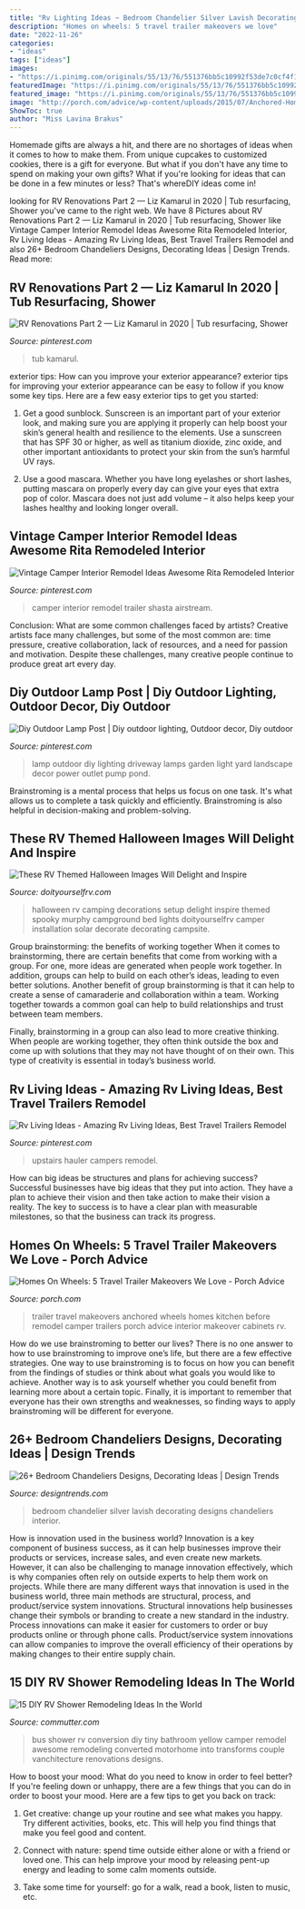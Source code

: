 ```yaml
---
title: "Rv Lighting Ideas ~ Bedroom Chandelier Silver Lavish Decorating Designs Chandeliers Interior"
description: "Homes on wheels: 5 travel trailer makeovers we love"
date: "2022-11-26"
categories:
- "ideas"
tags: ["ideas"]
images:
- "https://i.pinimg.com/originals/55/13/76/551376bb5c10992f53de7c0cf4f12c32.jpg"
featuredImage: "https://i.pinimg.com/originals/55/13/76/551376bb5c10992f53de7c0cf4f12c32.jpg"
featured_image: "https://i.pinimg.com/originals/55/13/76/551376bb5c10992f53de7c0cf4f12c32.jpg"
image: "http://porch.com/advice/wp-content/uploads/2015/07/Anchored-Home-After.jpg"
ShowToc: true
author: "Miss Lavina Brakus"
---
```



Homemade gifts are always a hit, and there are no shortages of ideas when it comes to how to make them. From unique cupcakes to customized cookies, there is a gift for everyone. But what if you don't have any time to spend on making your own gifts? What if you're looking for ideas that can be done in a few minutes or less? That's whereDIY ideas come in!

	

		
looking for RV Renovations Part 2 — Liz Kamarul in 2020 | Tub resurfacing, Shower you've came to the right web. We have 8 Pictures about RV Renovations Part 2 — Liz Kamarul in 2020 | Tub resurfacing, Shower like Vintage Camper Interior Remodel Ideas Awesome Rita Remodeled Interior, Rv Living Ideas - Amazing Rv Living Ideas, Best Travel Trailers Remodel and also 26+ Bedroom Chandeliers Designs, Decorating Ideas | Design Trends. Read more:
		
    
## RV Renovations Part 2 — Liz Kamarul In 2020 | Tub Resurfacing, Shower

<img loading=lazy src="https://i.pinimg.com/736x/4d/7b/2c/4d7b2c0176dc39c8d9ef3465fa048217.jpg" onerror="this.onerror=null;this.src='https://tse2.mm.bing.net/th?id=OIP.UZ_ZffqCkOAgNtss5nlJkQHaJ3&amp;pid=15.1';" alt="RV Renovations Part 2 — Liz Kamarul in 2020 | Tub resurfacing, Shower">

_Source: pinterest.com_

>tub kamarul. 

	

exterior tips: How can you improve your exterior appearance?
exterior tips for improving your exterior appearance can be easy to follow if you know some key tips. Here are a few easy exterior tips to get you started:
1. Get a good sunblock. Sunscreen is an important part of your exterior look, and making sure you are applying it properly can help boost your skin’s general health and resilience to the elements. Use a sunscreen that has SPF 30 or higher, as well as titanium dioxide, zinc oxide, and other important antioxidants to protect your skin from the sun’s harmful UV rays.

2. Use a good mascara. Whether you have long eyelashes or short lashes, putting mascara on properly every day can give your eyes that extra pop of color. Mascara does not just add volume – it also helps keep your lashes healthy and looking longer overall.

    
## Vintage Camper Interior Remodel Ideas Awesome Rita Remodeled Interior

<img loading=lazy src="https://i.pinimg.com/originals/55/13/76/551376bb5c10992f53de7c0cf4f12c32.jpg" onerror="this.onerror=null;this.src='https://tse3.mm.bing.net/th?id=OIP.CFhUTN9lAYjwHakpCPeXLwHaJ4&amp;pid=15.1';" alt="Vintage Camper Interior Remodel Ideas Awesome Rita Remodeled Interior">

_Source: pinterest.com_

>camper interior remodel trailer shasta airstream. 

	

Conclusion: What are some common challenges faced by artists?
Creative artists face many challenges, but some of the most common are: time pressure, creative collaboration, lack of resources, and a need for passion and motivation. Despite these challenges, many creative people continue to produce great art every day.

    
## Diy Outdoor Lamp Post | Diy Outdoor Lighting, Outdoor Decor, Diy Outdoor

<img loading=lazy src="https://i.pinimg.com/736x/ba/bc/80/babc80cee8ff5c82d605e5eaacda0e72--outdoor-lamp-posts-outdoor-lamps.jpg" onerror="this.onerror=null;this.src='https://tse4.mm.bing.net/th?id=OIP.6BD144iPNOAWAuheYIM30QHaGv&amp;pid=15.1';" alt="Diy Outdoor Lamp Post | Diy outdoor lighting, Outdoor decor, Diy outdoor">

_Source: pinterest.com_

>lamp outdoor diy lighting driveway lamps garden light yard landscape decor power outlet pump pond. 

	

Brainstroming is a mental process that helps us focus on one task. It's what allows us to complete a task quickly and efficiently. Brainstroming is also helpful in decision-making and problem-solving.

    
## These RV Themed Halloween Images Will Delight And Inspire

<img loading=lazy src="http://www.doityourselfrv.com/wp-content/uploads/2014/10/Spooky-Halloween-setup-at-campground.jpg" onerror="this.onerror=null;this.src='https://tse4.mm.bing.net/th?id=OIP.XtWX9yWxrNLPFumteJwlqQHaE9&amp;pid=15.1';" alt="These RV Themed Halloween Images Will Delight and Inspire">

_Source: doityourselfrv.com_

>halloween rv camping decorations setup delight inspire themed spooky murphy campground bed lights doityourselfrv camper installation solar decorate decorating campsite. 

	

Group brainstorming: the benefits of working together
When it comes to brainstorming, there are certain benefits that come from working with a group. For one, more ideas are generated when people work together. In addition, groups can help to build on each other’s ideas, leading to even better solutions.
Another benefit of group brainstorming is that it can help to create a sense of camaraderie and collaboration within a team. Working together towards a common goal can help to build relationships and trust between team members.

Finally, brainstorming in a group can also lead to more creative thinking. When people are working together, they often think outside the box and come up with solutions that they may not have thought of on their own. This type of creativity is essential in today’s business world.

    
## Rv Living Ideas - Amazing Rv Living Ideas, Best Travel Trailers Remodel

<img loading=lazy src="https://i.pinimg.com/736x/54/e8/a4/54e8a4969a97fb06030a74f27eb643e1.jpg" onerror="this.onerror=null;this.src='https://tse2.mm.bing.net/th?id=OIP.rJTTts8J3GVz_QxHDnAOVQHaE8&amp;pid=15.1';" alt="Rv Living Ideas - Amazing Rv Living Ideas, Best Travel Trailers Remodel">

_Source: pinterest.com_

>upstairs hauler campers remodel. 

	

How can big ideas be structures and plans for achieving success?
Successful businesses have big ideas that they put into action. They have a plan to achieve their vision and then take action to make their vision a reality. The key to success is to have a clear plan with measurable milestones, so that the business can track its progress.

    
## Homes On Wheels: 5 Travel Trailer Makeovers We Love - Porch Advice

<img loading=lazy src="http://porch.com/advice/wp-content/uploads/2015/07/Anchored-Home-After.jpg" onerror="this.onerror=null;this.src='https://tse3.mm.bing.net/th?id=OIP.1hA9Ddj6qFwtdDjFfGfRrgHaKN&amp;pid=15.1';" alt="Homes On Wheels: 5 Travel Trailer Makeovers We Love - Porch Advice">

_Source: porch.com_

>trailer travel makeovers anchored wheels homes kitchen before remodel camper trailers porch advice interior makeover cabinets rv. 

	

How do we use brainstroming to better our lives?
There is no one answer to how to use brainstroming to improve one’s life, but there are a few effective strategies. One way to use brainstroming is to focus on how you can benefit from the findings of studies or think about what goals you would like to achieve. Another way is to ask yourself whether you could benefit from learning more about a certain topic. Finally, it is important to remember that everyone has their own strengths and weaknesses, so finding ways to apply brainstroming will be different for everyone.

    
## 26+ Bedroom Chandeliers Designs, Decorating Ideas | Design Trends

<img loading=lazy src="https://images.designtrends.com/wp-content/uploads/2016/03/15090330/Lavish-Silver-Bedroom-With-Chandelier.jpeg" onerror="this.onerror=null;this.src='https://tse2.mm.bing.net/th?id=OIP.uiFf3PAO7odUuJJhLwb8YwHaFj&amp;pid=15.1';" alt="26+ Bedroom Chandeliers Designs, Decorating Ideas | Design Trends">

_Source: designtrends.com_

>bedroom chandelier silver lavish decorating designs chandeliers interior. 

	

How is innovation used in the business world?
Innovation is a key component of business success, as it can help businesses improve their products or services, increase sales, and even create new markets. However, it can also be challenging to manage innovation effectively, which is why companies often rely on outside experts to help them work on projects. 
While there are many different ways that innovation is used in the business world, three main methods are structural, process, and product/service system innovations. Structural innovations help businesses change their symbols or branding to create a new standard in the industry. Process innovations can make it easier for customers to order or buy products online or through phone calls. Product/service system innovations can allow companies to improve the overall efficiency of their operations by making changes to their entire supply chain.

    
## 15 DIY RV Shower Remodeling Ideas In The World

<img loading=lazy src="https://lh4.googleusercontent.com/ag9Bo0jc0ha2x6P_9hVyc7PxfWcftXUKYXC7vcSr_ugENq3xrFnsCJWAHZcT5ysERe_3tuSLn82IRrWLvmydt7rb2cWWTCg0wVvpLl_L40laidL2UNMvNRNztAKli5DPSHHa8ABA" onerror="this.onerror=null;this.src='https://tse2.mm.bing.net/th?id=OIP.StpCXrdnnllLFCv9CQ1OQAHaMZ&amp;pid=15.1';" alt="15 DIY RV Shower Remodeling Ideas In the World">

_Source: commutter.com_

>bus shower rv conversion diy tiny bathroom yellow camper remodel awesome remodeling converted motorhome into transforms couple vanchitecture renovations designs. 

	

How to boost your mood: What do you need to know in order to feel better?
If you're feeling down or unhappy, there are a few things that you can do in order to boost your mood. Here are a few tips to get you back on track: 
1. Get creative: change up your routine and see what makes you happy. Try different activities, books, etc. This will help you find things that make you feel good and content. 

2. Connect with nature: spend time outside either alone or with a friend or loved one. This can help improve your mood by releasing pent-up energy and leading to some calm moments outside. 

3. Take some time for yourself: go for a walk, read a book, listen to music, etc.

